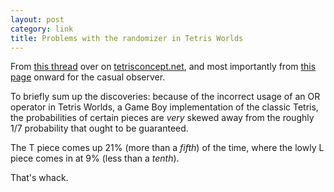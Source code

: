 ```yaml
---
layout: post
category: link
title: Problems with the randomizer in Tetris Worlds
---
```


From [this thread](http://tetrisconcept.net/forum/showthread.html?t=512) over on [tetrisconcept.net](http://tetrisconcept.net/forum/), and most importantly from [this page](http://tetrisconcept.net/forum/showthread.html?t=512&amp;page=10) onward for the casual observer.

To briefly sum up the discoveries: because of the incorrect usage of an OR operator in Tetris Worlds, a Game Boy implementation of the classic Tetris, the probabilities of certain pieces are *very* skewed away from the roughly 1/7 probability that ought to be guaranteed.

The T piece comes up 21% (more than a *fifth*) of the time, where the lowly L piece comes in at 9% (less than a *tenth*).

That's whack.
